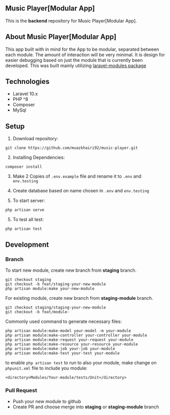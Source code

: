 ## Music Player[Modular App]


This is the **backend** repository for Music Player[Modular App].

## About Music Player[Modular App]

This app built with in mind for the App to be modular, separated between each module.
The amount of interaction will be very minimal.
It is design for easier debugging based on just the module that is currently been developed.
This was built mainly utilizing [laravel-modules package](https://github.com/nWidart/laravel-modules)


## Technologies

- Laravel 10.x
- PHP ^8
- Composer
- MySql

## Setup

1. Download repository:

```
git clone https://github.com/muazkhairi92/music-player.git
```

2. Installing Dependencies:

```
composer install
```

3. Make 2 Copies of `.env.example` file and rename it to `.env` and `env.testing`

4. Create database based on name chosen in `.env` and `env.testing`

4. To start server:

```
php artisan serve
```
5. To test all test:

```
php artisan test
```


## Development

### Branch

To start new module, create new branch from **staging** branch.

```
git checkout staging
git checkout -b feat/staging-your-new-module
php artisan module:make your-new-module
```

For existing module, create new branch from **staging-module** branch. 

```
git checkout staging/staging-your-new-module
git checkout -b feat/module-
```

Commonly used command to generate necessary files:

```
php artisan module:make-model your-model -m your-module
php artisan module:make-controller your-controller your-module
php artisan module:make-request your-request your-module
php artisan module:make-resource your-resource your-module
php artisan module:make-job your-job your-module
php artisan module:make-test your-test your-module
```

to enable `php artisan test` to run to also your module, 
make change on `phpunit.xml` file to include you module:

```
<directory>Modules/Your-module/tests/Unit</directory>
```


### Pull Request

- Push your new module to github
- Create PR and choose merge into **staging** or **staging-module** branch
